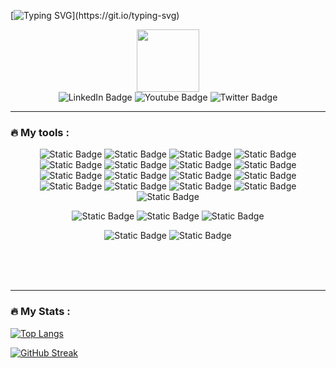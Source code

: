 [![Typing SVG](https://readme-typing-svg.demolab.com/?lines=I’m+PrunelMel,+a+junior+dev;Passionate++by++programming;)](https://git.io/typing-svg)
<div id="header" align="center">
  <img src="https://media.giphy.com/media/M9gbBd9nbDrOTu1Mqx/giphy.gif" width="100" height="100"/>
</div>
<div id="badges" align="center">
  <img src="https://img.shields.io/badge/LinkedIn-blue?style=for-the-badge&logo=linkedin&logoColor=white" alt="LinkedIn Badge"/>
  <img src="https://img.shields.io/badge/YouTube-red?style=for-the-badge&logo=youtube&logoColor=white" alt="Youtube Badge"/>
  <img src="https://img.shields.io/badge/Twitter-blue?style=for-the-badge&logo=twitter&logoColor=white" alt="Twitter Badge"/>

</div>
<div align="center">
  <img  src="https://komarev.com/ghpvc/?username=PrunelMel&style=flat-square&color=blue" alt=""/>
</div>


---

### :fire: My tools :
<div align="center">

  <!-- Web -->
  ![Static Badge](https://img.shields.io/badge/less-%231D365D?style=for-the-badge&logo=less&logoColor=white)
  ![Static Badge](https://img.shields.io/badge/css3-%231572B6?style=for-the-badge&logo=css3&logoColor=white)
  ![Static Badge](https://img.shields.io/badge/HTML5-indigo?style=for-the-badge&logo=html5&logoColor=%23E34F26)
  ![Static Badge](https://img.shields.io/badge/Tailwind-blue?style=for-the-badge&logo=tailwindcss&logoColor=%2306B6D4)
  ![Static Badge](https://img.shields.io/badge/sass-%23CC6699?style=for-the-badge&logo=sass&logoColor=white)
  ![Static Badge](https://img.shields.io/badge/Symfony-%23000000?style=for-the-badge&logo=symfony&logoColor=white)
  ![Static Badge](https://img.shields.io/badge/php-%23777BB4?style=for-the-badge&logo=php&logoColor=white)
  ![Static Badge](https://img.shields.io/badge/markdown-%23000000?style=for-the-badge&logo=markdown)
  ![Static Badge](https://img.shields.io/badge/flask-%23000000?style=for-the-badge&logo=flask)
  ![Static Badge](https://img.shields.io/badge/fastApi-%23009688?style=for-the-badge&logo=fastapi&logoColor=white)
  ![Static Badge](https://img.shields.io/badge/SqlAlchemy-%23D71F00?style=for-the-badge&logo=sqlalchemy&logoColor=white)
  ![Static Badge](https://img.shields.io/badge/Selenium-%2343B02A?style=for-the-badge&logo=selenium&logoColor=white)
  ![Static Badge](https://img.shields.io/badge/scrapy-%2360A839?style=for-the-badge&logo=scrapy&logoColor=white)
  ![Static Badge](https://img.shields.io/badge/python-yellow?style=for-the-badge&logo=python&logoColor=%233776AB)
  ![Static Badge](https://img.shields.io/badge/Bot-%230066FF?style=for-the-badge&logo=chatbot)
  ![Static Badge](https://img.shields.io/badge/Dart-%230175C2?style=for-the-badge&logo=dart)
  ![Static Badge](https://img.shields.io/badge/flutter-%2302569B?style=for-the-badge&logo=flutter)

  <!-- DB -->
  ![Static Badge](https://img.shields.io/badge/sqlite-%23003B57?style=for-the-badge&logo=sqlite)
  ![Static Badge](https://img.shields.io/badge/MySql-%234479A1?style=for-the-badge&logo=mysql&logoColor=white)
  ![Static Badge](https://img.shields.io/badge/PostgreSql-%234169E1?style=for-the-badge&logo=postgresql&logoColor=white)




  <!-- Icons -->
  ![Static Badge](https://img.shields.io/badge/GoogleFonts-%234285F4?style=for-the-badge&logo=googlefonts&logoColor=white)
  ![Static Badge](https://img.shields.io/badge/FontAwesome-%23538DD7?style=for-the-badge&logo=fontawesome&logoColor=white)
  


</div>
<br/>
<br/>

<br/>

---

### :fire: My Stats :
[![Top Langs](https://github-readme-stats.vercel.app/api/top-langs/?username=PrunelMel&theme=vision-friendly-dark)](https://github.com/anuraghazra/github-readme-stats)

[![GitHub Streak](http://github-readme-streak-stats.herokuapp.com?user=PrunelMel&theme=dark&background=000000)](https://git.io/streak-stats)

